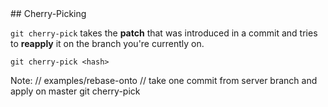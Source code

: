 <div class="title-icon" style="background-image: url(/course/assets/icons/cherry.svg)"></div>
## Cherry-Picking

``git cherry-pick`` <!-- .element: class="code-highlight"--> takes the **patch** that was introduced in a commit and tries to **reapply** it on the branch you're currently on.

```
git cherry-pick <hash>
```

Note:
// examples/rebase-onto
// take one commit from server branch and apply on master
git cherry-pick <hash>